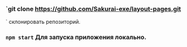 ### `git clone https://github.com/Sakurai-exe/layout-pages.git
` склонировать репозиторий.
### `npm start` Для запуска приложения локально.


